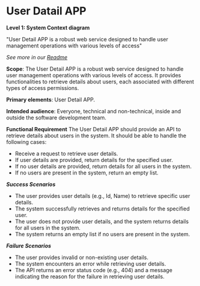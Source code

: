 # User Datail APP

**Level 1: System Context diagram**

"User Detail APP is a robust web service designed to handle user management operations with various levels of access"

_See more in our [Readme](https://github.com/wstiehler/zpe-project)_

**Scope**: The User Detail APP is a robust web service designed to handle user management operations with various levels of access. It provides functionalities to retrieve details about users, each associated with different types of access permissions.

**Primary elements**: User Detail APP.

**Intended audience**: Everyone, technical and non-technical, inside and outside the software development team.

**Functional Requirement**
The User Detail APP should provide an API to retrieve details about users in the system. It should be able to handle the following cases:

* Receive a request to retrieve user details.
* If user details are provided, return details for the specified user.
* If no user details are provided, return details for all users in the system.
* If no users are present in the system, return an empty list.

***Success Scenarios***

* The user provides user details (e.g., Id, Name) to retrieve specific user details.
* The system successfully retrieves and returns details for the specified user.
* The user does not provide user details, and the system returns details for all users in the system.
* The system returns an empty list if no users are present in the system.

***Failure Scenarios***

* The user provides invalid or non-existing user details.
* The system encounters an error while retrieving user details.
* The API returns an error status code (e.g., 404) and a message indicating the reason for the failure in retrieving user details.